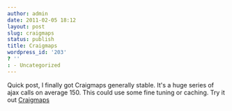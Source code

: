 ```yaml
---
author: admin
date: 2011-02-05 18:12
layout: post
slug: craigmaps
status: publish
title: Craigmaps
wordpress_id: '203'
? ''
: - Uncategorized
---
```


Quick post, I finally got Craigmaps generally stable.  It's a huge series of ajax calls on average 150.  This could use some fine tuning or caching.  Try it out <a href="http://drewwells.net/craigmaps/">Craigmaps</a>
